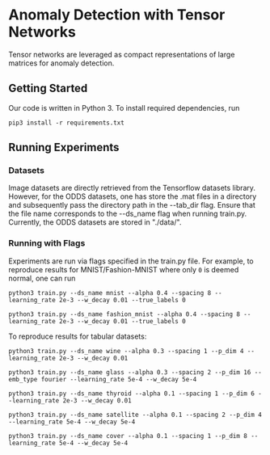 # Anomaly Detection with Tensor Networks

Tensor networks are leveraged as compact representations of large matrices for
anomaly detection.

## Getting Started

Our code is written in Python 3. To install required dependencies, run

```
pip3 install -r requirements.txt
```

## Running Experiments

### Datasets

Image datasets are directly retrieved from the Tensorflow datasets library.
However, for the ODDS datasets, one has store the .mat files in a directory and
subsequently pass the directory path in the --tab_dir flag. Ensure that the file
name corresponds to the --ds_name flag when running train.py. Currently, the
ODDS datasets are stored in "./data/".

### Running with Flags

Experiments are run via flags specified in the train.py file. For example, to
reproduce results for MNIST/Fashion-MNIST where only `0` is deemed normal, one
can run

```
python3 train.py --ds_name mnist --alpha 0.4 --spacing 8 --learning_rate 2e-3 --w_decay 0.01 --true_labels 0
```

```
python3 train.py --ds_name fashion_mnist --alpha 0.4 --spacing 8 --learning_rate 2e-3 --w_decay 0.01 --true_labels 0
```

To reproduce results for tabular datasets:

```
python3 train.py --ds_name wine --alpha 0.3 --spacing 1 --p_dim 4 --learning_rate 2e-3 --w_decay 0.01
```

```
python3 train.py --ds_name glass --alpha 0.3 --spacing 2 --p_dim 16 --emb_type fourier --learning_rate 5e-4 --w_decay 5e-4
```

```
python3 train.py --ds_name thyroid --alpha 0.1 --spacing 1 --p_dim 6 --learning_rate 2e-3 --w_decay 0.01
```

```
python3 train.py --ds_name satellite --alpha 0.1 --spacing 2 --p_dim 4 --learning_rate 5e-4 --w_decay 5e-4
```

```
python3 train.py --ds_name cover --alpha 0.1 --spacing 1 --p_dim 8 --learning_rate 5e-4 --w_decay 5e-4
```
